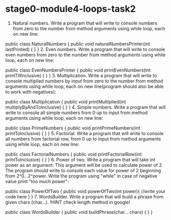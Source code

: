 # stage0-module4-loops-task2

1. Natural numbers.
Write a program that will write to console numbers from zero to the number from method arguments using while loop, each on new line:

public class NaturalNumbers {
    public void naturalNumbersPrinter(int lastPrinted) {
    }
}
2. Even numbers.
Write a program that will write to console even numbers from zero to the number from method arguments using while loop, each on new line:

public class EvenNumbersPrinter {
    public void printEvenNumbers(int printTillInclusive) {
    }
}
3. Multiplication.
Write a program that will write to console multiplied numbers by input from zero to the number from method arguments using while loop, each on new line(program should also be able to work with negatives):

public class Multiplication {
    public void printMultiplied(int multiplyByAndToInclusive) {
    }
}
4. Simple numbers.
Write a program that will write to console all simple numbers from 0 up to input from method arguments using while loop, each on new line:

public class PrimeNumbers {
    public void printPrimeNumbers(int printToInclusive) {
    }
}
5. Factorial.
Write a program that will write to console all numbers from factorial row, from 0 up to input from method arguments using while loop, each on new line:

public class FactorialNumbers {
    public void printFactorialRow(int printToInclusive) {
    }
}
6. Power of two.
Write a program that will take int power as an argument. This argument will be used to calculate power of 2. The program should write to console each value for power of 2 beginning from 2^0...2^power. Write the program using "while" in case of negative value print "too much power":

public class PowerOfTwo {
    public void powerOfTwo(int power){
        //write your code here
    }
}
7. WordsBuilder.
Write a program that will build a phrase from given chars (char...). !HINT check length method in google!

public class WordsBuilder {
    public void buildPhrase(char... chars) { 
    }
}
